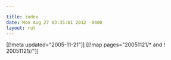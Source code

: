 ```yaml
---

title: index
date: Mon Aug 27 03:35:01 2012 -0400
layout: rut
---
```


[[!meta updated="2005-11-21"]]
[[!map pages="20051121/* and ! 20051121/*/*"]]
